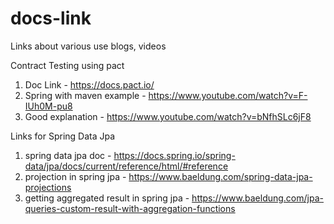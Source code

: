 # docs-link
Links about various use blogs, videos 

Contract Testing using pact 
1. Doc Link - https://docs.pact.io/
2. Spring with maven example - https://www.youtube.com/watch?v=F-IUh0M-pu8
3. Good explanation - https://www.youtube.com/watch?v=bNfhSLc6jF8

Links for Spring Data Jpa 
1. spring data jpa doc - https://docs.spring.io/spring-data/jpa/docs/current/reference/html/#reference
2. projection in spring jpa - https://www.baeldung.com/spring-data-jpa-projections
3. getting aggregated result in spring jpa - https://www.baeldung.com/jpa-queries-custom-result-with-aggregation-functions


